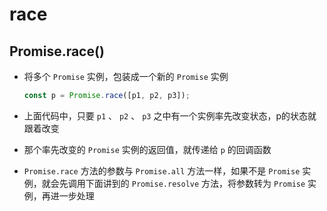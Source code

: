 # race

## Promise.race()

  - 将多个 `Promise` 实例，包装成一个新的 `Promise` 实例

    ```javascript
    const p = Promise.race([p1, p2, p3]);
    ```

  - 上面代码中，只要 `p1` 、 `p2` 、 `p3` 之中有一个实例率先改变状态，p的状态就跟着改变

  - 那个率先改变的 `Promise` 实例的返回值，就传递给 `p` 的回调函数

  - `Promise.race` 方法的参数与 `Promise.all` 方法一样，如果不是 `Promise` 实例，就会先调用下面讲到的 `Promise.resolve` 方法，将参数转为 `Promise` 实例，再进一步处理
